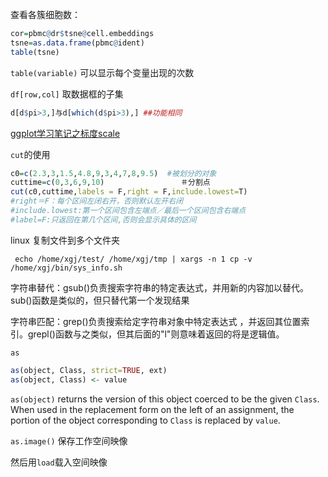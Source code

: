 查看各簇细胞数：

~~~R
cor=pbmc@dr$tsne@cell.embeddings
tsne=as.data.frame(pbmc@ident)
table(tsne)
~~~



`table(variable)`  可以显示每个变量出现的次数



`df[row,col]` 取数据框的子集



```R
d[d$pi>3,]与d[which(d$pi>3),] ##功能相同
```



[ggplot学习笔记之标度scale](https://blog.csdn.net/songzhilian22/article/details/49006391/)



`cut`的使用

~~~r
c0=c(2.3,3,1.5,4.8,9,3,4,7,8,9.5)  #被划分的对象
cuttime=c(0,3,6,9,10)                 ＃分割点
cut(c0,cuttime,labels = F,right = F,include.lowest=T)  
#right＝F：每个区间左闭右开，否则默认左开右闭
#include.lowest:第一个区间包含左端点／最后一个区间包含右端点
#label=F:只返回在第几个区间,否则会显示具体的区间
~~~



linux 复制文件到多个文件夹

~~~linu
 echo /home/xgj/test/ /home/xgj/tmp | xargs -n 1 cp -v /home/xgj/bin/sys_info.sh
~~~





字符串替代：gsub()负责搜索字符串的特定表达式，并用新的内容加以替代。sub()函数是类似的，但只替代第一个发现结果

字符串匹配：grep()负责搜索给定字符串对象中特定表达式 ，并返回其位置索引。grepl()函数与之类似，但其后面的"l"则意味着返回的将是逻辑值。



`as`

~~~R
as(object, Class, strict=TRUE, ext)
as(object, Class) <- value
~~~

`as(object)` returns the version of this object coerced to be the given `Class`. When used in the replacement form on the left of an assignment, the portion of the object corresponding to `Class` is replaced by `value`.



`as.image()`  保存工作空间映像

然后用`load`载入空间映像